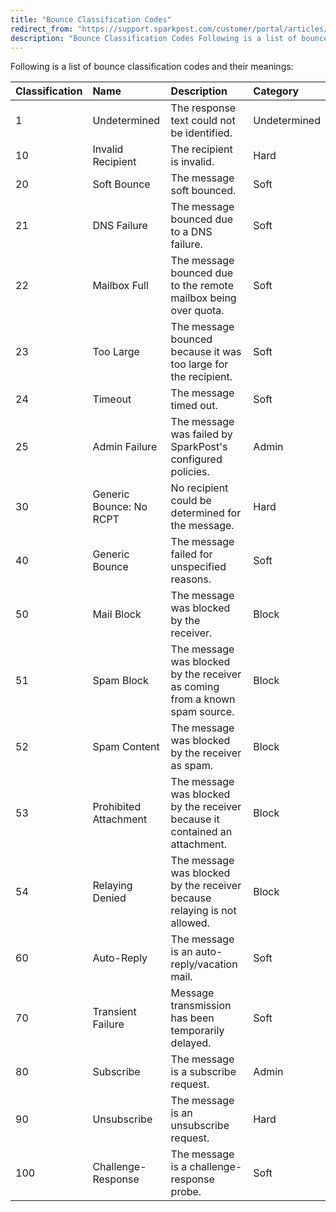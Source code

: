 ```yaml
---
title: "Bounce Classification Codes"
redirect_from: "https://support.sparkpost.com/customer/portal/articles/1929896-bounce-classification-codes"
description: "Bounce Classification Codes Following is a list of bounce classification codes and their meanings Classification Name Description Category 1 Undetermined The response text could not be identified Undetermined 10 Invalid Recipient The recipient is invalid Hard 20 Soft Bounce The message soft bounced Soft 21 DNS Failure The message bounced..."
---
```


Following is a list of bounce classification codes and their meanings:

| Classification | Name                    | Description                                                                 | Category     |
|:---------------|:------------------------|:----------------------------------------------------------------------------|:-------------|
| 1              | Undetermined            | The response text could not be identified.                                  | Undetermined |
| 10             | Invalid Recipient       | The recipient is invalid.                                                   | Hard         |
| 20             | Soft Bounce             | The message soft bounced.                                                   | Soft         |
| 21             | DNS Failure             | The message bounced due to a DNS failure.                                   | Soft         |
| 22             | Mailbox Full            | The message bounced due to the remote mailbox being over quota.             | Soft         |
| 23             | Too Large               | The message bounced because it was too large for the recipient.             | Soft         |
| 24             | Timeout                 | The message timed out.                                                      | Soft         |
| 25             | Admin Failure           | The message was failed by SparkPost's configured policies.                  | Admin        |
| 30             | Generic Bounce: No RCPT | No recipient could be determined for the message.                           | Hard         |
| 40             | Generic Bounce          | The message failed for unspecified reasons.                                 | Soft         |
| 50             | Mail Block              | The message was blocked by the receiver.                                    | Block        |
| 51             | Spam Block              | The message was blocked by the receiver as coming from a known spam source. | Block        |
| 52             | Spam Content            | The message was blocked by the receiver as spam.                            | Block        |
| 53             | Prohibited Attachment   | The message was blocked by the receiver because it contained an attachment. | Block        |
| 54             | Relaying Denied         | The message was blocked by the receiver because relaying is not allowed.    | Block        |
| 60             | Auto-Reply              | The message is an auto-reply/vacation mail.                                 | Soft         |
| 70             | Transient Failure       | Message transmission has been temporarily delayed.                          | Soft         |
| 80             | Subscribe               | The message is a subscribe request.                                         | Admin        |
| 90             | Unsubscribe             | The message is an unsubscribe request.                                      | Hard         |
| 100            | Challenge-Response      | The message is a challenge-response probe.                                  | Soft         |